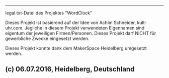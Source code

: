 ----------------------------------------------
legal.txt-Datei des Projektes "WordClock"

Dieses Projekt ist basierend auf der Idee von Achim Schneider, kult-uhr.com.
Jegliche in diesem Projekt verwendeten Eigennamen sind eigentum der jeweiligen Firmen/Personen. Dieses Projekt darf
NICHT für gewerbliche Zwecke eingesetzt werden.

Dieses Projekt konnte dank dem MakerSpace Heidelberg umgesetzt werden.


(c) 06.07.2016, Heidelberg, Deutschland
---------------------------------------------

